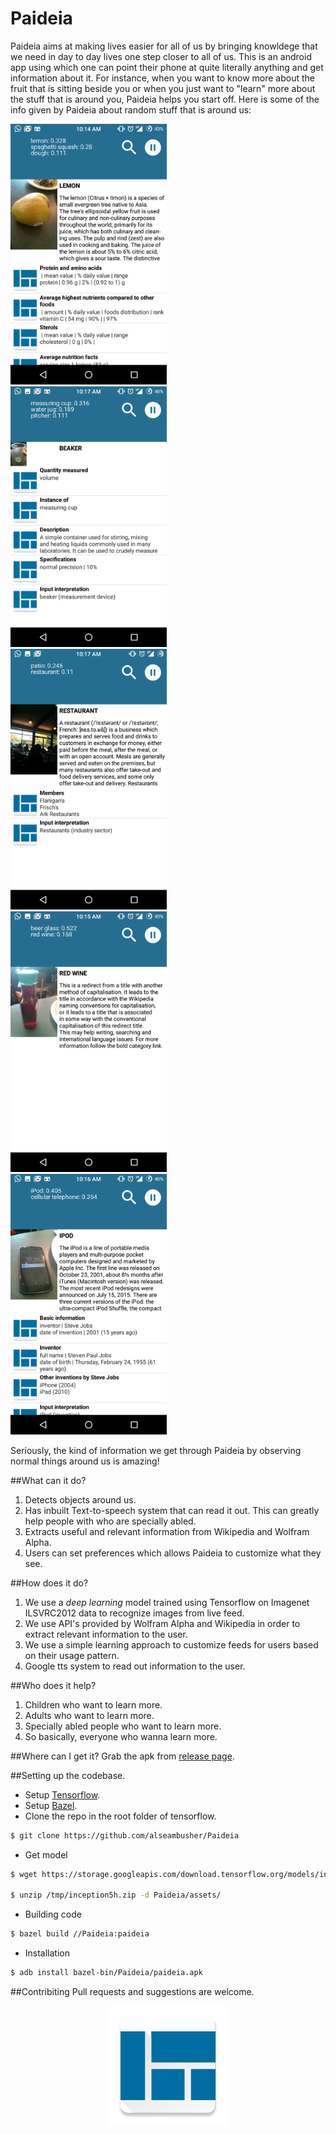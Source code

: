 Paideia
=======


Paideia aims at making lives easier for all of us by bringing knowldege that we need in day to day lives one step closer to all of us. This is an android app using which one can point their phone at quite literally anything and get information about it. For instance, when you want to know more about the fruit that is sitting beside you or when you just want to "learn" more about the stuff that is around you, Paideia helps you start off. Here is some of the info given by Paideia about random stuff that is around us:

<img src="screenshots/1.png" width="250"> &nbsp;&nbsp; <img src="screenshots/2.png" width="250"> &nbsp;&nbsp; <img src="screenshots/3.png" width="250"> &nbsp;&nbsp; <img src="screenshots/4.png" width="250"> &nbsp;&nbsp; <img src="screenshots/5.png" width="250">

Seriously, the kind of information we get through Paideia by observing normal things around us is amazing!

##What can it do?

1. Detects objects around us.
2. Has inbuilt Text-to-speech system that can read it out. This can greatly help people with who are specially abled.
3. Extracts useful and relevant information from Wikipedia and Wolfram Alpha.
4. Users can set preferences which allows Paideia to customize what they see.

##How does it do?

1. We use a *deep learning* model trained using Tensorflow on Imagenet ILSVRC2012 data to recognize images from live feed. 
2. We use API's provided by Wolfram Alpha and Wikipedia in order to extract relevant information to the user.
3. We use a simple learning approach to customize feeds for users based on their usage pattern.
4. Google tts system to read out information to the user.


##Who does it help?
1. Children who want to learn more.
2. Adults who want to learn more.
3. Specially abled people who want to learn more.
4. So basically, everyone who wanna learn more.

##Where can I get it?
Grab the apk from [release page](https://github.com/alseambusher/Paideia/releases).

##Setting up the codebase.
* Setup [Tensorflow](https://www.tensorflow.org/versions/r0.7/get_started/os_setup.html).
* Setup [Bazel](http://bazel.io/docs/install.html). 
* Clone the repo in the root folder of tensorflow.
```bash
$ git clone https://github.com/alseambusher/Paideia
```
* Get model
```bash
$ wget https://storage.googleapis.com/download.tensorflow.org/models/inception5h.zip -O /tmp/inception5h.zip

$ unzip /tmp/inception5h.zip -d Paideia/assets/
```
* Building code
```bash
$ bazel build //Paideia:paideia
```
* Installation
```bash
$ adb install bazel-bin/Paideia/paideia.apk
```

##Contribiting
Pull requests and suggestions are welcome.

<center>
<img src="res/drawable-xxxhdpi/ic_launcher.png" style="margin 0 auto;"/>
</center>
